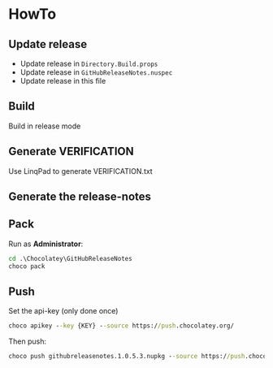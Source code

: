 # HowTo

## Update release
- Update release in `Directory.Build.props`
- Update release in `GitHubReleaseNotes.nuspec`
- Update release in this file

## Build
Build in release mode

## Generate VERIFICATION
Use LinqPad to generate VERIFICATION.txt

## Generate the release-notes

## Pack
Run as **Administrator**:
``` cmd
cd .\Chocolatey\GitHubReleaseNotes
choco pack
```

## Push
Set the api-key (only done once)
``` cmd
choco apikey --key {KEY} --source https://push.chocolatey.org/
```

Then push:
``` cmd
choco push githubreleasenotes.1.0.5.3.nupkg --source https://push.chocolatey.org/
```